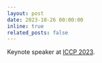 ```yaml
---
layout: post
date: 2023-10-26 00:00:00
inline: true
related_posts: false
---
```


Keynote speaker at <a href="https://iccp.ro/" rel="noopener" target="_blank">ICCP 2023</a>.
